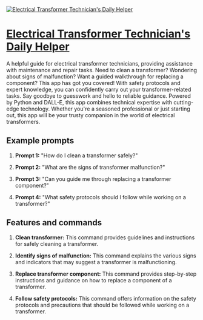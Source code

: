 [![Electrical Transformer Technician's Daily Helper](https://files.oaiusercontent.com/file-75YK8aaaJ1LFNdneyYOZd25Q?se=2123-10-18T13%3A54%3A49Z&sp=r&sv=2021-08-06&sr=b&rscc=max-age%3D31536000%2C%20immutable&rscd=attachment%3B%20filename%3Ddb6961db-0b47-4175-bfb9-57f9684da71c.png&sig=OLfzjP7t74mlLgsSlHSh%2BpztaGTL7W9E0iWrhGNnFGQ%3D)](https://chat.openai.com/g/g-s1ULPP8Tl-electrical-transformer-technician-s-daily-helper)

# [Electrical Transformer Technician's Daily Helper](https://chat.openai.com/g/g-s1ULPP8Tl-electrical-transformer-technician-s-daily-helper)

A helpful guide for electrical transformer technicians, providing assistance with maintenance and repair tasks. Need to clean a transformer? Wondering about signs of malfunction? Want a guided walkthrough for replacing a component? This app has got you covered! With safety protocols and expert knowledge, you can confidently carry out your transformer-related tasks. Say goodbye to guesswork and hello to reliable guidance. Powered by Python and DALL-E, this app combines technical expertise with cutting-edge technology. Whether you're a seasoned professional or just starting out, this app will be your trusty companion in the world of electrical transformers.

## Example prompts

1. **Prompt 1:** "How do I clean a transformer safely?"

2. **Prompt 2:** "What are the signs of transformer malfunction?"

3. **Prompt 3:** "Can you guide me through replacing a transformer component?"

4. **Prompt 4:** "What safety protocols should I follow while working on a transformer?"

## Features and commands

1. **Clean transformer:** This command provides guidelines and instructions for safely cleaning a transformer.

2. **Identify signs of malfunction:** This command explains the various signs and indicators that may suggest a transformer is malfunctioning.

3. **Replace transformer component:** This command provides step-by-step instructions and guidance on how to replace a component of a transformer.

4. **Follow safety protocols:** This command offers information on the safety protocols and precautions that should be followed while working on a transformer.